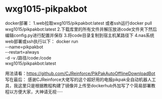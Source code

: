 # wxg1015-pikpakbot
docker部署：
1.web拉取wxg1015/pikpakbot:latest 或者ssh运行docker pull wxg1015/pikpakbot:latest
2.下载库里的所有文件并解压放进code文件夹下然后编辑config.py进行配置并保存
3.将code目录复制到宿主机某路径下
4.nas系统web部署或ssh执行以下：
docker run \
  --name=pikpakbot \
  --restart=always \
  -d -v /路径/code:/code \
  wxg1015/pikpakbot:latest
  
 用法请看：https://github.com/CJReinforce/PikPakAutoOfflineDownloadBot
 写在最后：
 感谢CJReinforce大佬写的这个超好用的电报pikpak全自动机器人工具，我这里只是根据教程构建了镜像并上传至dockerhub外加写了个简易部署教程以方便大家，大神请无视·····
